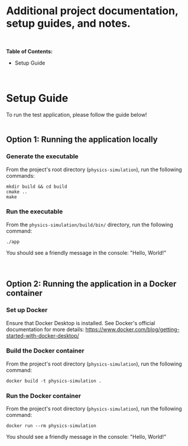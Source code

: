 # Additional project documentation, setup guides, and notes.
<br>

**Table of Contents:**<br>
- Setup Guide

<br>

# Setup Guide

To run the test application, please follow the guide below!
<br>
<br>

## Option 1: Running the application locally

### Generate the executable

From the project's root directory (`physics-simulation`), run the following commands:
```
mkdir build && cd build
cmake ..
make
```

### Run the executable

From the `physics-simulation/build/bin/` directory, run the following command:
```
./app
```
You should see a friendly message in the console: "Hello, World!"<br>
<br>
<br>

## Option 2: Running the application in a Docker container

### Set up Docker
Ensure that Docker Desktop is installed. See Docker's official documentation for more details: https://www.docker.com/blog/getting-started-with-docker-desktop/

### Build the Docker container
From the project's root directory (`physics-simulation`), run the following command:
```
docker build -t physics-simulation .
```

### Run the Docker container
From the project's root directory (`physics-simulation`), run the following command:
```
docker run --rm physics-simulation
```
You should see a friendly message in the console: "Hello, World!"